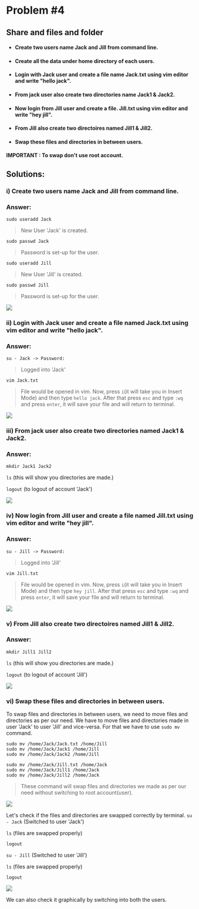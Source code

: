 # Problem #4
## Share and files and folder 

* #### Create two users name Jack and Jill  from command line.
* #### Create all the data under home directory of each users.
* #### Login with Jack user and create a file name  Jack.txt using vim editor and write "hello jack".
* #### From jack user also create two directories name Jack1 & Jack2.
* #### Now login from Jill user and create a file. Jill.txt using vim editor and write "hey jill".
* #### From Jill also create two directoires named Jill1 & Jill2.
* #### Swap these files and directories in between users.
#### IMPORTANT : To swap don't use root account.

## Solutions:

### i) Create two users name Jack and Jill  from command line.
### Answer:
```
sudo useradd Jack
```
> New User 'Jack' is created.
```
sudo passwd Jack
```
> Password is set-up for the user.
```
sudo useradd Jill
```
> New User 'Jill' is created.
```
sudo passwd Jill
```
> Password is set-up for the user.
<img src="images/4.1.png">

### ii) Login with Jack user and create a file named Jack.txt using vim editor and write "hello jack".
### Answer:
```
su - Jack -> Password:
```
> Logged into 'Jack'
```
vim Jack.txt
```
> File would be opened in vim. Now, press `i`(it will take you in Insert Mode) and then type `hello jack`. After that press `esc` and type `:wq` and press `enter`, it will save your file and will return to terminal.
<img src="images/4.2.png">

### iii) From jack user also create two directories named Jack1 & Jack2.
### Answer:
```
mkdir Jack1 Jack2
```
`ls` (this will show you directories are made.)

`logout` (to logout of account 'Jack')

<img src="images/4.3.png">

### iv) Now login from Jill user and create a file named Jill.txt using vim editor and write "hey jill".
### Answer:
```
su - Jill -> Password:
```
> Logged into 'Jill'
```
vim Jill.txt
```
>File would be opened in vim. Now, press `i`(it will take you in Insert Mode) and then type `hey jill`. After that press `esc` and type `:wq` and press `enter`, it will save your file and will return to terminal.
<img src="images/4.4.png">

### v) From Jill also create two directoires named Jill1 & Jill2. 
### Answer:
```
mkdir Jill1 Jill2
```
`ls` (this will show you directories are made.)

`logout` (to logout of account 'Jill')

<img src="images/4.5.png">

### vi) Swap these files and directories in between users.
To swap files and directories in between users, we need to move files and directories as per our need.
We have to move files and directories made in user 'Jack' to user 'Jill' and vice-versa.
For that we have to use `sudo mv` command.
```
sudo mv /home/Jack/Jack.txt /home/Jill
sudo mv /home/Jack/Jack1 /home/Jill
sudo mv /home/Jack/Jack2 /home/Jill

sudo mv /home/Jack/Jill.txt /home/Jack
sudo mv /home/Jack/Jill1 /home/Jack
sudo mv /home/Jack/Jill2 /home/Jack
```
> These command will swap files and directories we made as per our need without switching to root account(user).

<img src="images/4.6.png">

Let's check if the files and directories are swapped correctly by terminal.
`su - Jack` (Switched to user 'Jack')

`ls` (files are swapped properly)

`logout`

`su - Jill` (Switched to user 'Jill')

`ls` (files are swapped properly)

`logout`

<img src="images/4.7.png">

We can also check it graphically by switching into both the users.
